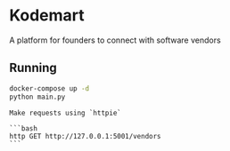 # Kodemart

A platform for founders to connect with software vendors

## Running
```bash
docker-compose up -d
python main.py
```
~~~~
Make requests using `httpie`

```bash
http GET http://127.0.0.1:5001/vendors
```
